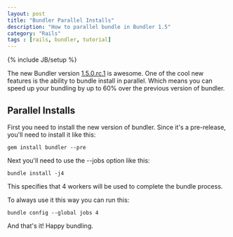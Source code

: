 ```yaml
---
layout: post
title: "Bundler Parallel Installs"
description: "How to parallel bundle in Bundler 1.5"
category: "Rails"
tags : [rails, bundler, tutorial]
---
```

{% include JB/setup %}

The new Bundler version [1.5.0.rc.1](http://bundler.io/v1.5/whats_new.html)
is awesome. One of the cool new features is
the ability to bundle install in parallel. Which means you can speed up your
bundling by up to 60% over the previous version of bundler.

## Parallel Installs

First you need to install the new version of bundler. Since it's a pre-release,
you'll need to install it like this:

```gem install bundler --pre```

Next you'll need to use the --jobs option like this:

```bundle install -j4```

This specifies that 4 workers will be used to complete the bundle process.

To always use it this way you can run this:

```bundle config --global jobs 4```

And that's it! Happy bundling.